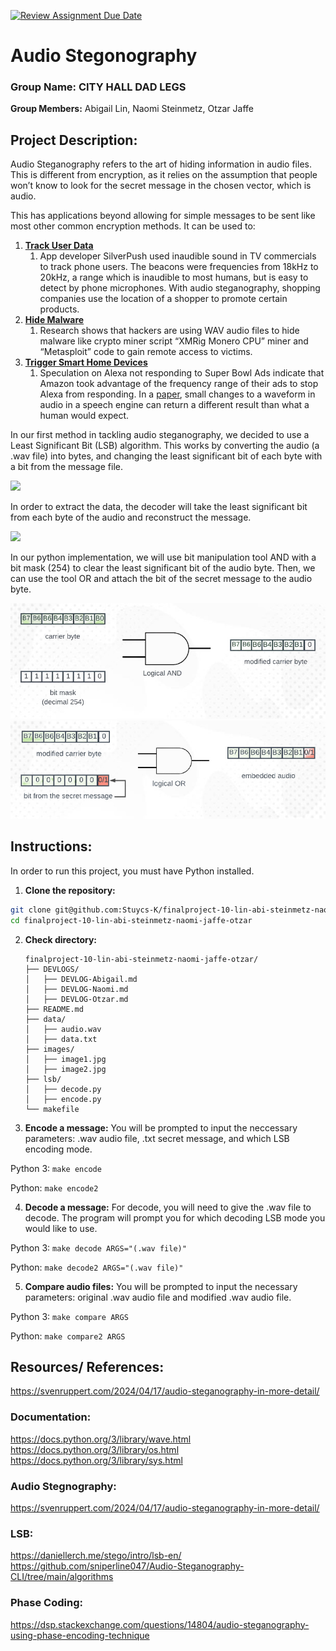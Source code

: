 [![Review Assignment Due Date](https://classroom.github.com/assets/deadline-readme-button-22041afd0340ce965d47ae6ef1cefeee28c7c493a6346c4f15d667ab976d596c.svg)](https://classroom.github.com/a/am3xLbu5)
# Audio Stegonography
 
### Group Name: CITY HALL DAD LEGS

**Group Members:** Abigail Lin, Naomi Steinmetz, Otzar Jaffe
       
## Project Description:

Audio Steganography refers to the art of hiding information in audio files. This is different from encryption, as it relies on the assumption that people won’t know to look for the secret message in the chosen vector, which is audio.

This has applications beyond allowing for simple messages to be sent like most other common encryption methods. It can be used to:
1. **[Track User Data](https://arstechnica.com/information-technology/2017/05/theres-a-spike-in-android-apps-that-covertly-listen-for-inaudible-sounds-in-ads/)**
   1. App developer SilverPush used inaudible sound in TV commercials to track phone users. The beacons were frequencies from 18kHz to 20kHz, a range which is inaudible to most humans, but is easy to detect by phone microphones. With audio steganography, shopping companies use the location of a shopper to promote certain products.
2. **[Hide Malware](https://cisomag.com/hackers-using-steganography-in-wav-audio-files-to-hide-malware/)**
   1. Research shows that hackers are using WAV audio files to hide malware like crypto miner script “XMRig Monero CPU” miner and “Metasploit” code to gain remote access to victims.
3. **[Trigger Smart Home Devices](https://www.theverge.com/2018/2/2/16965484/amazon-alexa-super-bowl-ad-activate-frequency-commercial-echo)**
   1. Speculation on Alexa not responding to Super Bowl Ads indicate that Amazon took advantage of the frequency range of their ads to stop Alexa from responding. In a [paper](http://www.theregister.com/2018/01/11/ai_adversarial_attack_speech_recognition/), small changes to a waveform in audio in a speech engine can return a different result than what a human would expect.

In our first method in tackling audio steganography, we decided to use a Least Significant Bit (LSB) algorithm. This works by converting the audio (a .wav file) into bytes, and changing the least significant bit of each byte with a bit from the message file.

![](https://miro.medium.com/v2/resize:fit:720/format:webp/1*THFuhBPeMI5lE4JiLcF-OQ.png)

In order to extract the data, the decoder will take the least significant bit from each byte of the audio and reconstruct the message.

![](https://miro.medium.com/v2/resize:fit:720/format:webp/1*7ElCrXNicOSyqXdD9XMy3w.png)

In our python implementation, we will use bit manipulation tool AND with a bit mask (254) to clear the least significant bit of the audio byte. Then, we can use the tool OR and attach the bit of the secret message to the audio byte.

![](https://github.com/Stuycs-K/finalproject-10-lin-abi-steinmetz-naomi-jaffe-otzar/blob/main/images/image2.jpg)
![](https://github.com/Stuycs-K/finalproject-10-lin-abi-steinmetz-naomi-jaffe-otzar/blob/main/images/image1.jpg)
  
## Instructions:

In order to run this project, you must have Python installed.
1. **Clone the repository:**
```bash
git clone git@github.com:Stuycs-K/finalproject-10-lin-abi-steinmetz-naomi-jaffe-otzar.git
cd finalproject-10-lin-abi-steinmetz-naomi-jaffe-otzar
```
2. **Check directory:**
   ```
   finalproject-10-lin-abi-steinmetz-naomi-jaffe-otzar/
   ├── DEVLOGS/
   │   ├── DEVLOG-Abigail.md
   │   ├── DEVLOG-Naomi.md
   │   ├── DEVLOG-Otzar.md
   ├── README.md
   ├── data/
   │   ├── audio.wav
   │   ├── data.txt
   ├── images/
   │   ├── image1.jpg
   │   ├── image2.jpg
   ├── lsb/
   │   ├── decode.py
   │   ├── encode.py
   └── makefile
   ```
3. **Encode a message:**
You will be prompted to input the neccessary parameters: .wav audio file, .txt secret message, and which LSB encoding mode.

Python 3: ```make encode```

Python: ```make encode2```

4. **Decode a message:**
For decode, you will need to give the .wav file to decode. The program will prompt you for which decoding LSB mode you would like to use.

Python 3: ```make decode ARGS="(.wav file)"```

Python: ```make decode2 ARGS="(.wav file)"```

5. **Compare audio files:**
You will be prompted to input the necessary parameters: original .wav audio file and modified .wav audio file.

Python 3: ```make compare ARGS```

Python: ```make compare2 ARGS```

## Resources/ References:

https://svenruppert.com/2024/04/17/audio-steganography-in-more-detail/

### **Documentation:**
https://docs.python.org/3/library/wave.html<br>
https://docs.python.org/3/library/os.html<br>
https://docs.python.org/3/library/sys.html

### **Audio Stegnography:**
https://svenruppert.com/2024/04/17/audio-steganography-in-more-detail/

### **LSB:**
https://daniellerch.me/stego/intro/lsb-en/
https://github.com/sniperline047/Audio-Steganography-CLI/tree/main/algorithms

### **Phase Coding:**
https://dsp.stackexchange.com/questions/14804/audio-steganography-using-phase-encoding-technique
